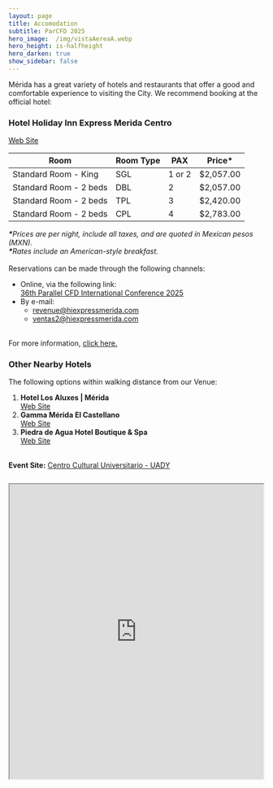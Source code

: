```yaml
---
layout: page
title: Accomodation
subtitle: ParCFD 2025
hero_image:  /img/vistaAereaA.webp
hero_height: is-halfheight
hero_darken: true
show_sidebar: false
---
```


<!--{% include notification.html message="Site under construction, information will be updated very soon." %}-->

<div class="content">
    Mérida has a great variety of hotels and restaurants that offer a good and comfortable experience to visiting the City. We recommend booking at the official hotel:<br/>
    <h3>Hotel Holiday Inn Express Merida Centro <i class="fa-solid fa-bed fa-lg ml-4" style="color: #673ab7;"></i></h3>
    <a href="https://www.ihg.com/holidayinnexpress/hotels/us/en/merida/middt/hoteldetail?cm_mmc=GoogleMaps-_-EX-_-MX-_-MIDDT">Web Site</a>
    <table class="table is-fullwidth is-hoverable is-striped">
        <thead>
            <tr class="has-text-centered">
                <th>Room</th>
                <th>Room Type</th>
                <th>PAX</th>
                <th>Price*</th>
            </tr>
        </thead>
        <tbody class="has-text-centered">
            <tr>
                <td>Standard Room - King</td> 
                <td>SGL</td> 
                <td>1 or 2</td>
                <td>$2,057.00</td>
            </tr>
            <tr>
                <td>Standard Room - 2 beds</td> 
                <td>DBL</td> 
                <td>2</td>
                <td>$2,057.00</td>
            </tr>
            <tr>
                <td>Standard Room - 2 beds</td> 
                <td>TPL</td> 
                <td>3</td>
                <td>$2,420.00</td>
            </tr>
            <tr>
                <td>Standard Room - 2 beds</td> 
                <td>CPL</td> 
                <td>4</td>
                <td>$2,783.00</td>
            </tr>
        </tbody>
    </table>
    <div class="has-text-centered">
        <em><strong>*</strong>Prices are per night, include all taxes, and are quoted in Mexican pesos (MXN).</em><br/>
        <em><strong>*</strong>Rates include an American-style breakfast.</em>
    </div><br/>
    Reservations can be made through the following channels:<br/>
    <ul>
        <li>Online, via the following link:<br/>
            <div class="has-text-centered">
                <a href="https://www.ihg.com/redirect?path=rates&brandCode=EX&localeCode=es&regionCode=1&hotelCode=MIDDT&checkInDate=22&checkInMonthYear=102025&checkOutDate=27&checkOutMonthYear=102025&_PMID=99801505&GPC=pic&cn=no&adjustMonth=false&showApp=true&monthIndex=00">36th Parallel CFD International Conference 2025</a>
            </div>
        </li>
        <li>By e-mail:
            <ul>
                <li>
                    <a href="mailto:revenue@hiexpressmerida.com">
                        <span class="icon">
                                <i class="fas fa-envelope"></i>
                        </span>
                        revenue@hiexpressmerida.com
                    </a>
                </li>
                <li>
                    <a href="mailto:ventas2@hiexpressmerida.com">
                        <span class="icon">
                                <i class="fas fa-envelope"></i>
                        </span>
                        ventas2@hiexpressmerida.com
                    </a>
                </li>
            </ul>
        </li>
    </ul>
    <br/>
    For more information,
    <a href="/fileToDownload/holiday_inn_proposal.pdf" target="_blank" rel="noopener noreferrer">
        click here.
    </a><br/>
    <h3>Other Nearby Hotels</h3>
    The following options within walking distance from our Venue:
    <ol>
        <!--<li>
            <strong>Hotel Holiday Inn Express Merida Centro (
                <a href="/fileToDownload/holiday_inn_proposal.pdf" target="_blank" rel="noopener noreferrer">
                    with special price
                </a>
                )</strong>
            <i class="fa-solid fa-bed fa-lg ml-4" style="color: #673ab7;"></i>
            <br/>
            <a href="https://www.ihg.com/holidayinnexpress/hotels/us/en/merida/middt/hoteldetail?cm_mmc=GoogleMaps-_-EX-_-MX-_-MIDDT">Web Site</a>
        </li>-->
        <li>
            <strong>Hotel Los Aluxes | Mérida</strong>
            <i class="fa-solid fa-bed fa-lg ml-4" style="color: #0f9d58;"></i>
            <br/>
            <a href="https://www.aluxes.com/">Web Site</a>
        </li>
        <li>
            <strong>Gamma Mérida El Castellano</strong>
            <i class="fa-solid fa-bed fa-lg ml-4" style="color: #c2185b;"></i>
            <br/>
            <a href="https://www.gammahoteles.com/hoteles/gamma-merida-el-castellano">Web Site</a>
        </li>
        <li>
            <strong>Piedra de Agua Hotel Boutique & Spa</strong> 
            <i class="fa-solid fa-bed fa-lg ml-4" style="color: #0288d1;"></i>
            <br/>
            <a href="https://www.piedradeagua.com/">Web Site</a>
        </li>
    </ol>
    <br/>
    <strong>Event Site:</strong> <a href="/venue">Centro Cultural Universitario - UADY</a>
    <i class="fa-solid fa-location-dot fa-lg" style="color: #e65150;"></i>
</div>
<br/>
<div style="display: flex; justify-content: center; margin: 10px 0;">
    <iframe src="https://www.google.com/maps/d/embed?mid=13QcAMO7bI06m7r3xS5SfGs--bdXQQqI&hl=es&ehbc=2E312F" width="740" height="580"></iframe>
</div>
